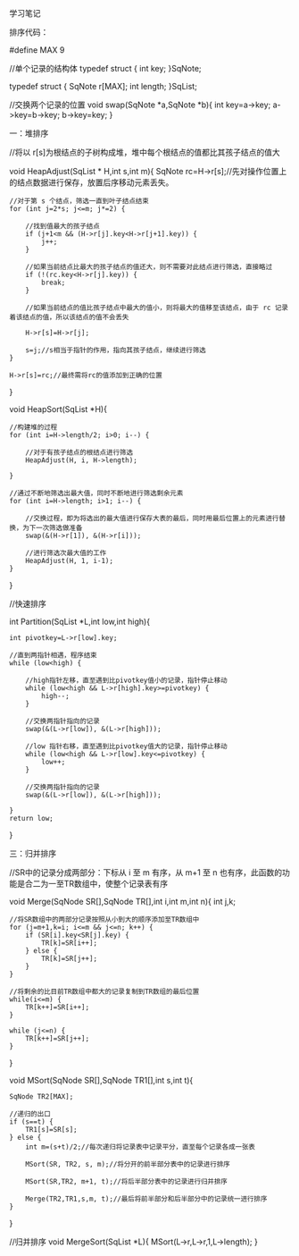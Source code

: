 
学习笔记

排序代码：

#define MAX 9

//单个记录的结构体
typedef struct {
    int key;
}SqNote;


typedef struct {
    SqNote r[MAX];
    int length;
}SqList;

//交换两个记录的位置
void swap(SqNote *a,SqNote *b){
    int key=a->key;
    a->key=b->key;
    b->key=key;
}

一：堆排序

//将以 r[s]为根结点的子树构成堆，堆中每个根结点的值都比其孩子结点的值大

void HeapAdjust(SqList * H,int s,int m){
    SqNote rc=H->r[s];//先对操作位置上的结点数据进行保存，放置后序移动元素丢失。

    //对于第 s 个结点，筛选一直到叶子结点结束
    for (int j=2*s; j<=m; j*=2) {

        //找到值最大的孩子结点
        if (j+1<m && (H->r[j].key<H->r[j+1].key)) {
            j++;
        }

        //如果当前结点比最大的孩子结点的值还大，则不需要对此结点进行筛选，直接略过
        if (!(rc.key<H->r[j].key)) {
            break;
        }

        //如果当前结点的值比孩子结点中最大的值小，则将最大的值移至该结点，由于 rc 记录着该结点的值，所以该结点的值不会丢失

        H->r[s]=H->r[j];

        s=j;//s相当于指针的作用，指向其孩子结点，继续进行筛选
    }

    H->r[s]=rc;//最终需将rc的值添加到正确的位置

}

void HeapSort(SqList *H){

    //构建堆的过程
    for (int i=H->length/2; i>0; i--) {

        //对于有孩子结点的根结点进行筛选
        HeapAdjust(H, i, H->length);

    }

    //通过不断地筛选出最大值，同时不断地进行筛选剩余元素
    for (int i=H->length; i>1; i--) {

        //交换过程，即为将选出的最大值进行保存大表的最后，同时用最后位置上的元素进行替换，为下一次筛选做准备
        swap(&(H->r[1]), &(H->r[i]));

        //进行筛选次最大值的工作
        HeapAdjust(H, 1, i-1);
    }
}

//快速排序

int Partition(SqList *L,int low,int high){

    int pivotkey=L->r[low].key;

    //直到两指针相遇，程序结束
    while (low<high) {

        //high指针左移，直至遇到比pivotkey值小的记录，指针停止移动
        while (low<high && L->r[high].key>=pivotkey) {
            high--;
        }

        //交换两指针指向的记录
        swap(&(L->r[low]), &(L->r[high]));

        //low 指针右移，直至遇到比pivotkey值大的记录，指针停止移动
        while (low<high && L->r[low].key<=pivotkey) {
            low++;
        }

        //交换两指针指向的记录
        swap(&(L->r[low]), &(L->r[high]));

    }
    return low;
}

三：归并排序

//SR中的记录分成两部分：下标从 i 至 m 有序，从 m+1 至 n 也有序，此函数的功能是合二为一至TR数组中，使整个记录表有序

void Merge(SqNode SR[],SqNode TR[],int i,int m,int n){
    int j,k;

    //将SR数组中的两部分记录按照从小到大的顺序添加至TR数组中
    for (j=m+1,k=i; i<=m && j<=n; k++) {
        if (SR[i].key<SR[j].key) {
            TR[k]=SR[i++];
        } else {
            TR[k]=SR[j++];
        }
    }

    //将剩余的比目前TR数组中都大的记录复制到TR数组的最后位置
    while(i<=m) {
        TR[k++]=SR[i++];
    }

    while (j<=n) {
        TR[k++]=SR[j++];
    }
}

void MSort(SqNode SR[],SqNode TR1[],int s,int t){

    SqNode TR2[MAX];

    //递归的出口
    if (s==t) {
		TR1[s]=SR[s];
    } else {
        int m=(s+t)/2;//每次递归将记录表中记录平分，直至每个记录各成一张表

        MSort(SR, TR2, s, m);//将分开的前半部分表中的记录进行排序

        MSort(SR,TR2, m+1, t);//将后半部分表中的记录进行归并排序

        Merge(TR2,TR1,s,m, t);//最后将前半部分和后半部分中的记录统一进行排序
    }
}

//归并排序
void MergeSort(SqList *L){
    MSort(L->r,L->r,1,L->length);
}

